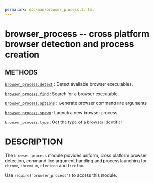 ```yaml
---
permalink: doc/man/browser_process.3.html
---
```

# browser_process -- cross platform browser detection and process creation
## METHODS
[`browser_process.detect`](browser_process.detect.3.html)
:   Detect available browser executables.

[`browser_process.find`](browser_process.find.3.html)
:   Search for a browser executable.

[`browser_process.options`](browser_process.find.3.html)
:   Generate browser command line arguments

[`browser_process.spawn`](browser_process.spawn.3.html)
:   Launch a new browser process

[`browser_process.type`](browser_process.find.3.html)
:   Get the type of a browser identifier

# DESCRIPTION

The `browser_process` module provides uniform, cross platform browser
detection, command line argument handling and process launching for `chrome`,
`chromium`, `electron` and `firefox`.

Use `require('browser_process')` to access this module.
